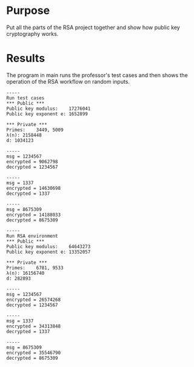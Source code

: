 # Purpose
Put all the parts of the RSA project together and show how public key cryptography works.

# Results
The program in main runs the professor's test cases and then shows the operation of the RSA workflow on random inputs.
```
-----
Run test cases
*** Public ***
Public key modulus:    17276041
Public key exponent e: 1652899

*** Private ***
Primes:    3449, 5009
λ(n): 2158448
d: 1034123

-----
msg = 1234567
encrypted = 9062798
decrypted = 1234567

-----
msg = 1337
encrypted = 14630698
decrypted = 1337

-----
msg = 8675309
encrypted = 14188033
decrypted = 8675309

-----
Run RSA environment
*** Public ***
Public key modulus:    64643273
Public key exponent e: 13352057

*** Private ***
Primes:    6781, 9533
λ(n): 16156740
d: 282893

-----
msg = 1234567
encrypted = 26574268
decrypted = 1234567

-----
msg = 1337
encrypted = 34313848
decrypted = 1337

-----
msg = 8675309
encrypted = 35546790
decrypted = 8675309
```
